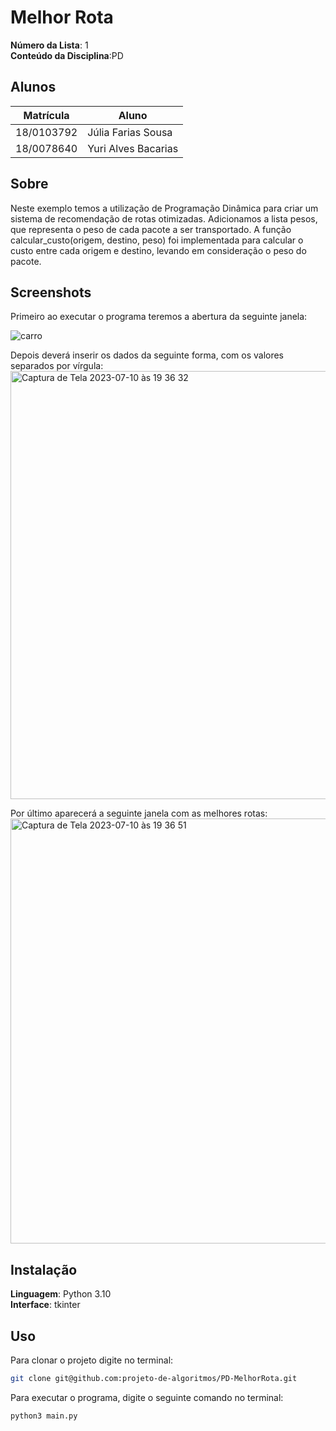 
# Melhor Rota

**Número da Lista**: 1<br>
**Conteúdo da Disciplina**:PD <br>

## Alunos
|Matrícula | Aluno |
| -- | -- |
| 18/0103792  | Júlia Farias Sousa|
| 18/0078640 |  Yuri Alves Bacarias|

## Sobre 
Neste exemplo temos a utilização de Programação Dinâmica para criar um  sistema de recomendação de rotas otimizadas. Adicionamos a lista pesos, que representa o peso de cada pacote a ser transportado. A função calcular_custo(origem, destino, peso) foi implementada para calcular o custo entre cada origem e destino, levando em consideração o peso do pacote. 

## Screenshots
Primeiro ao executar o programa teremos a abertura da seguinte janela:

![carro](https://github.com/projeto-de-algoritmos/PD-MelhorRota/assets/60350851/8aabd7f2-665a-46bf-8bc5-f5a56589a994)



Depois deverá inserir os dados da seguinte forma, com os valores separados por vírgula:
<img width="685" alt="Captura de Tela 2023-07-10 às 19 36 32" src="https://github.com/projeto-de-algoritmos/PD-MelhorRota/assets/60350851/0e38f3c9-babf-4e85-8ff4-0611961d597d">


Por último aparecerá a seguinte janela com as melhores rotas:
<img width="680" alt="Captura de Tela 2023-07-10 às 19 36 51" src="https://github.com/projeto-de-algoritmos/PD-MelhorRota/assets/60350851/194dafb2-d096-4002-915e-e110a405db88">



## Instalação 
**Linguagem**: Python 3.10<br>
**Interface**: tkinter<br>

## Uso 
Para clonar o projeto digite no terminal:
```bash
git clone git@github.com:projeto-de-algoritmos/PD-MelhorRota.git
```
Para executar o programa, digite o seguinte comando no terminal:
```bash
python3 main.py
```



